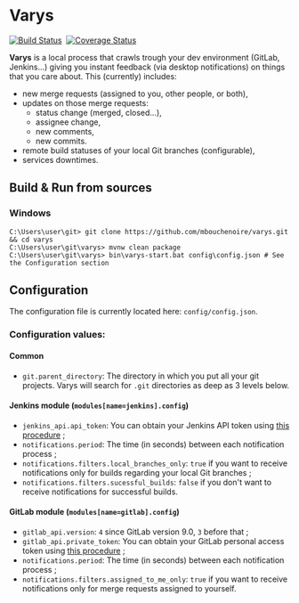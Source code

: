 # Varys
[![Build Status](https://travis-ci.org/mbouchenoire/varys.svg?branch=master)](https://travis-ci.org/mbouchenoire/varys)&nbsp;
[![Coverage Status](https://coveralls.io/repos/github/mbouchenoire/varys/badge.svg?branch=master)](https://coveralls.io/github/mbouchenoire/varys?branch=master)

**Varys** is a local process that crawls trough your dev environment (GitLab, Jenkins...) giving you instant feedback
(via desktop notifications) on things that you care about. This (currently) includes:
- new merge requests (assigned to you, other people, or both),
- updates on those merge requests:
  - status change (merged, closed...),
  - assignee change,
  - new comments,
  - new commits.
- remote build statuses of your local Git branches (configurable),
- services downtimes.

## Build & Run from sources

### Windows
```console
C:\Users\user\git> git clone https://github.com/mbouchenoire/varys.git && cd varys
C:\Users\user\git\varys> mvnw clean package
C:\Users\user\git\varys> bin\varys-start.bat config\config.json # See the Configuration section
```

## Configuration
The configuration file is currently located here:
`config/config.json`.

### Configuration values:

#### Common
- `git.parent_directory`: The directory in which you put all your git projects.
Varys will search for `.git` directories as deep as 3 levels below.

#### Jenkins module (`modules[name=jenkins].config`)
- `jenkins_api.api_token`: You can obtain your Jenkins API token using
 [this procedure](https://stackoverflow.com/questions/45466090/how-to-get-the-api-token-for-jenkins) ;
- `notifications.period`: The time (in seconds) between each notification process ;
- `notifications.filters.local_branches_only`: `true` if you want to receive notifications only
 for builds regarding your local Git branches ;
- `notifications.filters.sucessful_builds`: `false` if you don't want to receive notifications
for successful builds.

#### GitLab module (`modules[name=gitlab].config`)
- `gitlab_api.version`: `4` since GitLab version 9.0, `3` before that ;
- `gitlab_api.private_token`: You can obtain your GitLab personal access token using [this procedure](https://docs.gitlab.com/ee/user/profile/personal_access_tokens.html) ;
- `notifications.period`: The time (in seconds) between each notification process ;
- `notifications.filters.assigned_to_me_only`: `true` if you want to receive notifications only
 for merge requests assigned to yourself.